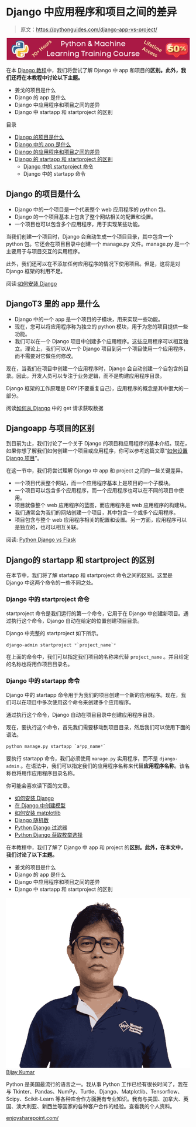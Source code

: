 # Django 中应用程序和项目之间的差异

> 原文：<https://pythonguides.com/django-app-vs-project/>

[![Python & Machine Learning training courses](img/49ec9c6da89a04c9f45bab643f8c765c.png)](https://sharepointsky.teachable.com/p/python-and-machine-learning-training-course)

在本 [Django 教程](https://pythonguides.com/what-is-python-django/)中，我们将尝试了解 Django 中 app 和项目的**区别。此外，我们还将在本教程中讨论以下主题。**

*   姜戈的项目是什么
*   Django 的 app 是什么
*   Django 中应用程序和项目之间的差异
*   Django 中 startapp 和 startproject 的区别

目录

[](#)

*   [Django 的项目是什么](#What_is_project_in_Django "What is project in Django ")
*   [Django 中的 app 是什么](#What_is_app_in_Django "What is app in Django ")
*   [Django 的应用程序和项目之间的差异](#Difference_between_app_and_project_in_Django "Difference between app and project in Django")
*   [Django 的 startapp 和 startproject 的区别](#Difference_between_startapp_and_startproject_in_Django "Difference between startapp and startproject in Django")
    *   [Django 中的 startproject 命令](#startproject_command_in_Django "startproject command in Django")
    *   Django 中的 startapp 命令

## Django 的项目是什么

*   Django 中的一个项目是一个代表整个 web 应用程序的 python 包。
*   Django 的一个项目基本上包含了整个网站相关的配置和设置。
*   一个项目也可以包含多个应用程序，用于实现某些功能。

当我们创建一个项目时，Django 会自动生成一个项目目录，其中包含一个 python 包。它还会在项目目录中创建一个 manage.py 文件。manage.py 是一个主要用于与项目交互的实用程序。

此外，我们还可以在不添加任何应用程序的情况下使用项目。但是，这将是对 Django 框架的利用不足。

阅读:[如何安装 Django](https://pythonguides.com/how-to-install-django/)

## DjangoT3 里的 app 是什么

*   Django 中的一个 app 是一个项目的子模块，用来实现一些功能。
*   现在，您可以将应用程序称为独立的 python 模块，用于为您的项目提供一些功能。
*   我们可以在一个 Django 项目中创建多个应用程序。这些应用程序可以相互独立。理论上，我们可以从一个 Django 项目到另一个项目使用一个应用程序，而不需要对它做任何修改。

现在，当我们在项目中创建一个应用程序时，Django 会自动创建一个自包含的目录。因此，开发人员可以专注于业务逻辑，而不是构建应用程序目录。

Django 框架的工作原理是 DRY(不要重复自己)，应用程序的概念是其中很大的一部分。

阅读[如何从 Django](https://pythonguides.com/get-data-from-get-request-in-django/) 中的 get 请求获取数据

## Djangoapp 与项目的区别

到目前为止，我们讨论了一个关于 Django 的项目和应用程序的基本介绍。现在，如果你想了解我们如何创建一个项目或应用程序，你可以参考这篇文章“[如何设置 Django 项目](https://pythonguides.com/setup-django-project/)”。

在这一节中，我们将尝试理解 Django 中 app 和 project 之间的一些关键差异。

*   一个项目代表整个网站，而一个应用程序基本上是项目的一个子模块。
*   一个项目可以包含多个应用程序，而一个应用程序也可以在不同的项目中使用。
*   项目就像整个 web 应用程序的蓝图，而应用程序是 web 应用程序的构建块。
*   我们通常会为我们的网站创建一个项目，其中包含一个或多个应用程序。
*   项目包含与整个 web 应用程序相关的配置和设置。另一方面，应用程序可以是独立的，也可以相互关联。

阅读: [Python Django vs Flask](https://pythonguides.com/python-django-vs-flask/)

## Django的 startapp 和 startproject 的区别

在本节中，我们将了解 startapp 和 startproject 命令之间的区别。这里是 Django 中这两个命令的一些不同之处。

### Django 中的 startproject 命令

startproject 命令是我们运行的第一个命令，它用于在 Django 中创建新项目。通过执行这个命令，Django 自动在给定的位置创建项目目录。

Django 中完整的 startproject 如下所示。

```py
django-admin startproject *`project_name`*
```

在上面的命令中，我们可以指定我们项目的名称来代替 `project_name` 。并且给定的名称也将用作项目目录名。

### Django 中的 startapp 命令

Django 中的 startapp 命令用于为我们的项目创建一个新的应用程序。现在，我们可以在项目中多次使用这个命令来创建多个应用程序。

通过执行这个命令，Django 自动在项目目录中创建应用程序目录。

现在，要执行这个命令，首先我们需要移动到项目目录，然后我们可以使用下面的语法。

```py
python manage.py startapp `a*pp_name*`
```

要执行 startapp 命令，我们必须使用 `manage.py` 实用程序，而不是 `django-admin` 。在语法中，我们可以指定我们的应用程序名称来代替**应用程序名称**。该名称也将用作应用程序目录名称。

你可能会喜欢读下面的文章。

*   [如何安装 Django](https://pythonguides.com/how-to-install-django/)
*   [在 Django 中创建模型](https://pythonguides.com/create-model-in-django/)
*   [如何安装 matplotlib](https://pythonguides.com/how-to-install-matplotlib-python/)
*   [Django 随机数](https://pythonguides.com/django-random-number/)
*   [Python Django 过滤器](https://pythonguides.com/python-django-filter/)
*   [Python Django 获取枚举选择](https://pythonguides.com/python-django-get-enum-choices/)

在本教程中，我们了解了 Django 中 app 和 project 的**区别。此外，在本文中，我们讨论了以下主题。**

*   姜戈的项目是什么
*   Django 的 app 是什么
*   Django 中应用程序和项目之间的差异
*   Django 中 startapp 和 startproject 的区别

![Bijay Kumar MVP](img/9cb1c9117bcc4bbbaba71db8d37d76ef.png "Bijay Kumar MVP")[Bijay Kumar](https://pythonguides.com/author/fewlines4biju/)

Python 是美国最流行的语言之一。我从事 Python 工作已经有很长时间了，我在与 Tkinter、Pandas、NumPy、Turtle、Django、Matplotlib、Tensorflow、Scipy、Scikit-Learn 等各种库合作方面拥有专业知识。我有与美国、加拿大、英国、澳大利亚、新西兰等国家的各种客户合作的经验。查看我的个人资料。

[enjoysharepoint.com/](https://enjoysharepoint.com/)[](https://www.facebook.com/fewlines4biju "Facebook")[](https://www.linkedin.com/in/fewlines4biju/ "Linkedin")[](https://twitter.com/fewlines4biju "Twitter")